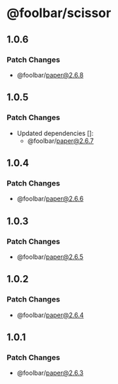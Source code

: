 # @foolbar/scissor

## 1.0.6

### Patch Changes

- @foolbar/paper@2.6.8

## 1.0.5

### Patch Changes

- Updated dependencies []:
  - @foolbar/paper@2.6.7

## 1.0.4

### Patch Changes

- @foolbar/paper@2.6.6

## 1.0.3

### Patch Changes

- @foolbar/paper@2.6.5

## 1.0.2

### Patch Changes

- @foolbar/paper@2.6.4

## 1.0.1

### Patch Changes

- @foolbar/paper@2.6.3

